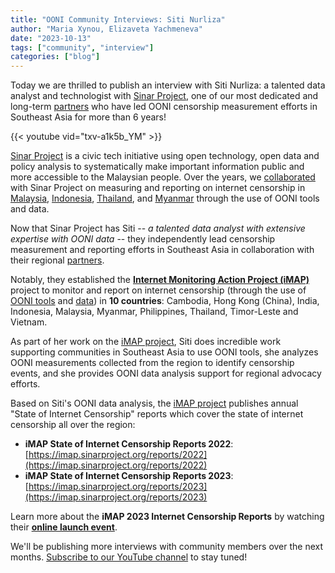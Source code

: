 ```yaml
---
title: "OONI Community Interviews: Siti Nurliza"
author: "Maria Xynou, Elizaveta Yachmeneva"
date: "2023-10-13"
tags: ["community", "interview"]
categories: ["blog"]
---
```


Today we are thrilled to publish an interview with Siti Nurliza: a talented data analyst and technologist with [Sinar Project](https://sinarproject.org/), one of our most dedicated and long-term [partners](https://ooni.org/partners/sinar-project/) who have led OONI censorship measurement efforts in Southeast Asia for more
than 6 years!

{{< youtube vid="txv-a1k5b_YM" >}}

[Sinar Project](https://sinarproject.org/) is a civic tech initiative using open technology, open data and policy analysis to systematically make important information public and more accessible to
the Malaysian people. Over the years, we [collaborated](https://ooni.org/partners/sinar-project) with Sinar Project on measuring and reporting on internet censorship in
[Malaysia](https://ooni.org/post/malaysia-report/), [Indonesia](https://ooni.org/post/indonesia-internet-censorship/),
[Thailand](https://ooni.torproject.org/post/thailand-internet-censorship/), and [Myanmar](https://ooni.org/post/myanmar-report/)
through the use of OONI tools and data.

Now that Sinar Project has Siti -- *a talented data analyst with extensive expertise with OONI data* -- they independently lead censorship measurement and reporting efforts in Southeast Asia in
collaboration with their regional [partners](https://imap.sinarproject.org/partners).

Notably, they established the [**Internet Monitoring Action Project (iMAP)**](https://imap.sinarproject.org/) project to
monitor and report on internet censorship (through the use of [OONI tools](https://ooni.org/install/) and [data](https://ooni.org/data/)) in **10 countries**: Cambodia, Hong Kong (China), India, Indonesia, Malaysia, Myanmar,
Philippines, Thailand, Timor-Leste and Vietnam.

As part of her work on the [iMAP project](https://imap.sinarproject.org/), Siti does incredible work supporting communities in Southeast Asia to use OONI
tools, she analyzes OONI measurements collected from the region to identify censorship events, and she provides OONI data analysis support
for regional advocacy efforts.

Based on Siti's OONI data analysis, the [iMAP project](https://imap.sinarproject.org/) publishes annual
"State of Internet Censorship" reports which cover the state of internet censorship all over the region:

* **iMAP State of Internet Censorship Reports 2022**: [https://imap.sinarproject.org/reports/2022](https://imap.sinarproject.org/reports/2022)
* **iMAP State of Internet Censorship Reports 2023**: [https://imap.sinarproject.org/reports/2023](https://imap.sinarproject.org/reports/2023)

Learn more about the **iMAP 2023 Internet Censorship Reports** by watching their **[online launch event](https://www.youtube.com/watch?v=YkFQxzvJrMs )**. 

We'll be publishing more interviews with community members over the next
months. [Subscribe to our YouTube channel](https://www.youtube.com/channel/UCQhDgj9wBf4_w5bWFvLlq-w?sub_confirmation=1)
to stay tuned!
